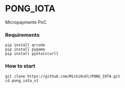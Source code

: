 # PONG_IOTA
Micropayments PoC

### Requirements
```
pip install qrcode
pip install pygame
pip install pyota[ccurl]
```
### How to start
```
git clone https://github.com/MichiKuhl/PONG_IOTA.git
cd pong_iota_v1

